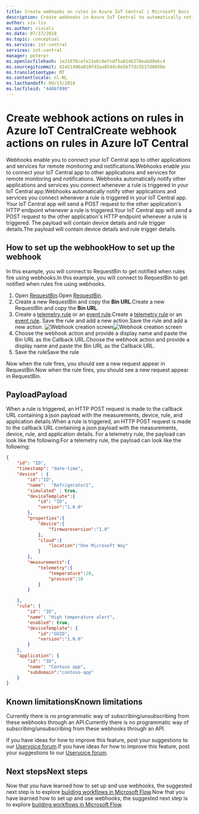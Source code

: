 ```yaml
---
title: Create webhooks on rules in Azure IoT Central | Microsoft Docs
description: Create webhooks in Azure IoT Central to automatically notify other applications when rules fire.
author: viv-liu
ms.author: viviali
ms.date: 07/17/2018
ms.topic: conceptual
ms.service: iot-central
services: iot-central
manager: peterpr
ms.openlocfilehash: 1e21076cafe21e6c0efcdf5a8146278eabd9ebc4
ms.sourcegitcommit: d1451406a010fd3aa854dc8e5b77dc5537d8050e
ms.translationtype: MT
ms.contentlocale: nl-NL
ms.lasthandoff: 09/13/2018
ms.locfileid: "44867890"
---
```

# <a name="create-webhook-actions-on-rules-in-azure-iot-central"></a><span data-ttu-id="abfc0-103">Create webhook actions on rules in Azure IoT Central</span><span class="sxs-lookup"><span data-stu-id="abfc0-103">Create webhook actions on rules in Azure IoT Central</span></span>

<span data-ttu-id="abfc0-104">Webhooks enable you to connect your IoT Central app to other applications and services for remote monitoring and notifications.</span><span class="sxs-lookup"><span data-stu-id="abfc0-104">Webhooks enable you to connect your IoT Central app to other applications and services for remote monitoring and notifications.</span></span> <span data-ttu-id="abfc0-105">Webhooks automatically notify other applications and services you connect whenever a rule is triggered in your IoT Central app.</span><span class="sxs-lookup"><span data-stu-id="abfc0-105">Webhooks automatically notify other applications and services you connect whenever a rule is triggered in your IoT Central app.</span></span> <span data-ttu-id="abfc0-106">Your IoT Central app will send a POST request to the other application's HTTP endpoint whenever a rule is triggered.</span><span class="sxs-lookup"><span data-stu-id="abfc0-106">Your IoT Central app will send a POST request to the other application's HTTP endpoint whenever a rule is triggered.</span></span> <span data-ttu-id="abfc0-107">The payload will contain device details and rule trigger details.</span><span class="sxs-lookup"><span data-stu-id="abfc0-107">The payload will contain device details and rule trigger details.</span></span> 

## <a name="how-to-set-up-the-webhook"></a><span data-ttu-id="abfc0-108">How to set up the webhook</span><span class="sxs-lookup"><span data-stu-id="abfc0-108">How to set up the webhook</span></span>
<span data-ttu-id="abfc0-109">In this example, you will connect to RequestBin to get notified when rules fire using webhooks.</span><span class="sxs-lookup"><span data-stu-id="abfc0-109">In this example, you will connect to RequestBin to get notified when rules fire using webhooks.</span></span> 

1. <span data-ttu-id="abfc0-110">Open [RequestBin](http://requestbin.net/).</span><span class="sxs-lookup"><span data-stu-id="abfc0-110">Open [RequestBin](http://requestbin.net/).</span></span> 
1. <span data-ttu-id="abfc0-111">Create a new RequestBin and copy the **Bin URL**.</span><span class="sxs-lookup"><span data-stu-id="abfc0-111">Create a new RequestBin and copy the **Bin URL**.</span></span> 
1. <span data-ttu-id="abfc0-112">Create a [telemetry rule](howto-create-telemetry-rules.md) or an [event rule](howto-create-event-rules.md).</span><span class="sxs-lookup"><span data-stu-id="abfc0-112">Create a [telemetry rule](howto-create-telemetry-rules.md) or an [event rule](howto-create-event-rules.md).</span></span> <span data-ttu-id="abfc0-113">Save the rule and add a new action.</span><span class="sxs-lookup"><span data-stu-id="abfc0-113">Save the rule and add a new action.</span></span>
<span data-ttu-id="abfc0-114">![Webhook creation screen](media/howto-create-webhooks/webhookcreate.png)</span><span class="sxs-lookup"><span data-stu-id="abfc0-114">![Webhook creation screen](media/howto-create-webhooks/webhookcreate.png)</span></span>
1. <span data-ttu-id="abfc0-115">Choose the webhook action and provide a display name and paste the Bin URL as the Callback URL.</span><span class="sxs-lookup"><span data-stu-id="abfc0-115">Choose the webhook action and provide a display name and paste the Bin URL as the Callback URL.</span></span> 
1. <span data-ttu-id="abfc0-116">Save the rule</span><span class="sxs-lookup"><span data-stu-id="abfc0-116">Save the rule</span></span>

<span data-ttu-id="abfc0-117">Now when the rule fires, you should see a new request appear in RequestBin.</span><span class="sxs-lookup"><span data-stu-id="abfc0-117">Now when the rule fires, you should see a new request appear in RequestBin.</span></span>

## <a name="payload"></a><span data-ttu-id="abfc0-118">Payload</span><span class="sxs-lookup"><span data-stu-id="abfc0-118">Payload</span></span>
<span data-ttu-id="abfc0-119">When a rule is triggered, an HTTP POST request is made to the callback URL containing a json payload with the measurements, device, rule, and application details.</span><span class="sxs-lookup"><span data-stu-id="abfc0-119">When a rule is triggered, an HTTP POST request is made to the callback URL containing a json payload with the measurements, device, rule, and application details.</span></span> <span data-ttu-id="abfc0-120">For a telemetry rule, the payload can look like the following:</span><span class="sxs-lookup"><span data-stu-id="abfc0-120">For a telemetry rule, the payload can look like the following:</span></span>

```json
{
    "id": "ID",
    "timestamp": "date-time",
    "device" : {
        "id":"ID",
        "name":  "Refrigerator1",
        "simulated" : true,
        "deviceTemplate":{
            "id": "ID",
            "version":"1.0.0"
        },
        "properties":{
            "device":{
                "firmwareversion":"1.0"
            },
            "cloud":{
                "location":"One Microsoft Way"
            }
        },
        "measurements":{
            "telemetry":{
                "temperature":20,
                "pressure":10
            }
        }

    },
    "rule": {
        "id": "ID",
        "name": "High temperature alert",
        "enabled": true,
        "deviceTemplate": {
            "id":"GUID",
            "version":"1.0.0"
        }
    },
    "application": {
        "id": "ID",
        "name": "Contoso app",
        "subdomain":"contoso-app"
    }
}
```

## <a name="known-limitations"></a><span data-ttu-id="abfc0-121">Known limitations</span><span class="sxs-lookup"><span data-stu-id="abfc0-121">Known limitations</span></span>
<span data-ttu-id="abfc0-122">Currently there is no programmatic way of subscribing/unsubscribing from these webhooks through an API.</span><span class="sxs-lookup"><span data-stu-id="abfc0-122">Currently there is no programmatic way of subscribing/unsubscribing from these webhooks through an API.</span></span>

<span data-ttu-id="abfc0-123">If you have ideas for how to improve this feature, post your suggestions to our [Uservoice forum](https://feedback.azure.com/forums/911455-azure-iot-central).</span><span class="sxs-lookup"><span data-stu-id="abfc0-123">If you have ideas for how to improve this feature, post your suggestions to our [Uservoice forum](https://feedback.azure.com/forums/911455-azure-iot-central).</span></span>

## <a name="next-steps"></a><span data-ttu-id="abfc0-124">Next steps</span><span class="sxs-lookup"><span data-stu-id="abfc0-124">Next steps</span></span>
<span data-ttu-id="abfc0-125">Now that you have learned how to set up and use webhooks, the suggested next step is to explore [building workflows in Microsoft Flow](howto-add-microsoft-flow.md).</span><span class="sxs-lookup"><span data-stu-id="abfc0-125">Now that you have learned how to set up and use webhooks, the suggested next step is to explore [building workflows in Microsoft Flow](howto-add-microsoft-flow.md).</span></span>
